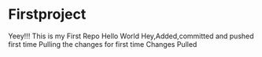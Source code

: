 # Firstproject
Yeey!!!
This is my First Repo
Hello World
Hey,Added,committed and pushed first time
Pulling the changes for first time
Changes Pulled
